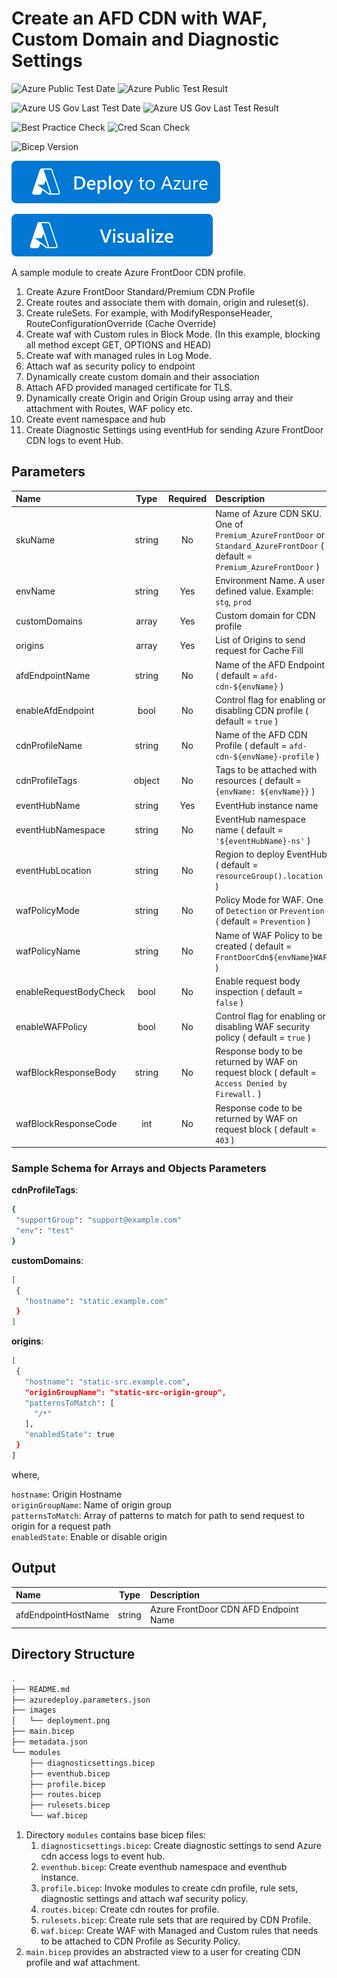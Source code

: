 # Create an AFD CDN with WAF, Custom Domain and Diagnostic Settings

![Azure Public Test Date](https://azurequickstartsservice.blob.core.windows.net/badges/modules/microsoft.cdn/azure-frontdoor-cdn-profile/1.0/PublicLastTestDate.svg)
![Azure Public Test Result](https://azurequickstartsservice.blob.core.windows.net/badges/modules/microsoft.cdn/azure-frontdoor-cdn-profile/1.0/PublicDeployment.svg)

![Azure US Gov Last Test Date](https://azurequickstartsservice.blob.core.windows.net/badges/modules/microsoft.cdn/azure-frontdoor-cdn-profile/1.0/FairfaxLastTestDate.svg)
![Azure US Gov Last Test Result](https://azurequickstartsservice.blob.core.windows.net/badges/modules/microsoft.cdn/azure-frontdoor-cdn-profile/1.0/FairfaxDeployment.svg)

![Best Practice Check](https://azurequickstartsservice.blob.core.windows.net/badges/modules/microsoft.cdn/azure-frontdoor-cdn-profile/1.0/BestPracticeResult.svg)
![Cred Scan Check](https://azurequickstartsservice.blob.core.windows.net/badges/modules/microsoft.cdn/azure-frontdoor-cdn-profile/1.0/CredScanResult.svg)

![Bicep Version](https://azurequickstartsservice.blob.core.windows.net/badges/modules/microsoft.cdn/azure-frontdoor-cdn-profile/1.0/BicepVersion.svg)

[![Deploy To Azure](https://raw.githubusercontent.com/Azure/azure-quickstart-templates/master/1-CONTRIBUTION-GUIDE/images/deploytoazure.svg?sanitize=true)](https://portal.azure.com/#create/Microsoft.Template/uri/https%3A%2F%2Fraw.githubusercontent.com%2FAzure%2Fazure-quickstart-templates%2Fmaster%2Fmodules%2Fmicrosoft.cdn%2Fazure-frontdoor-cdn-profile%2F1.0%2Fazuredeploy.json)

[![Visualize](https://raw.githubusercontent.com/Azure/azure-quickstart-templates/master/1-CONTRIBUTION-GUIDE/images/visualizebutton.svg?sanitize=true)](http://armviz.io/#/?load=https%3A%2F%2Fraw.githubusercontent.com%2FAzure%2Fazure-quickstart-templates%2Fmaster%2Fmodules%2Fmicrosoft.cdn%2Fazure-frontdoor-cdn-profile%2F1.0%2Fazuredeploy.json)   

A sample module to create Azure FrontDoor CDN profile. 

1. Create Azure FrontDoor Standard/Premium CDN Profile
2. Create routes and associate them with domain, origin and ruleset(s).
3. Create ruleSets. For example, with ModifyResponseHeader, RouteConfigurationOverride (Cache Override)
4. Create waf with Custom rules in Block Mode. (In this example, blocking all method except GET, OPTIONS and HEAD)
5. Create waf with managed rules in Log Mode.
6. Attach waf as security policy to endpoint
7. Dynamically create custom domain and their association
8. Attach AFD provided managed certificate for TLS. 
9. Dynamically create Origin and Origin Group using array and their attachment with Routes, WAF policy etc.
10. Create event namespace and hub
11. Create Diagnostic Settings using eventHub for sending Azure FrontDoor CDN logs to event Hub.

## Parameters


| Name | Type | Required | Description |
| :------------- | :----------: | :----------: | :------------- |
| skuName | string | No | Name of Azure CDN SKU. One of `Premium_AzureFrontDoor` or `Standard_AzureFrontDoor` ( default = `Premium_AzureFrontDoor` ) |
| envName | string | Yes | Environment Name. A user defined value. Example: `stg`, `prod` |
| customDomains | array | Yes | Custom domain for CDN profile |
| origins | array | Yes | List of Origins to send request for Cache Fill |
| afdEndpointName | string | No | Name of the AFD Endpoint ( default = `afd-cdn-${envName}` ) |
| enableAfdEndpoint | bool | No | Control flag for enabling or disabling CDN profile ( default = `true` ) |
| cdnProfileName | string | No | Name of the AFD CDN Profile ( default = `afd-cdn-${envName}-profile` ) |
| cdnProfileTags | object | No | Tags to be attached with resources ( default = `{envName: ${envName}}` ) |
| eventHubName | string | Yes | EventHub instance name |
| eventHubNamespace | string | No | EventHub namespace name ( default = `'${eventHubName}-ns'` ) |
| eventHubLocation | string | No | Region to deploy EventHub ( default = `resourceGroup().location` ) |
| wafPolicyMode | string | No | Policy Mode for WAF. One of `Detection` or `Prevention` ( default = `Prevention` ) |
| wafPolicyName | string | No | Name of WAF Policy to be created ( default = `FrontDoorCdn${envName}WAF` ) |
| enableRequestBodyCheck | bool | No | Enable request body inspection ( default = `false` ) |
| enableWAFPolicy | bool | No | Control flag for enabling or disabling WAF security policy ( default = `true` ) |
| wafBlockResponseBody | string | No | Response body to be returned by WAF on request block ( default = `Access Denied by Firewall.` ) |
| wafBlockResponseCode | int | No | Response code to be returned by WAF on request block ( default = `403` ) |


### Sample Schema for Arrays and Objects Parameters

**cdnProfileTags**:

```bash
{
 "supportGroup": "support@example.com"
 "env": "test"
}
```

**customDomains**:

```bash
[
 {
   "hostname": "static.example.com"
 }
]
```

**origins**:

```bash
[
 {
   "hostname": "static-src.example.com",
   "originGroupName": "static-src-origin-group",
   "patternsToMatch": [
     "/*"
   ],
   "enabledState": true
 } 
]
```

where, 

`hostname`: Origin Hostname  
`originGroupName`: Name of origin group  
`patternsToMatch`: Array of patterns to match for path to send request to origin for a request path  
`enabledState`: Enable or disable origin  

## Output

| Name | Type | Description |
| :------------- | :----------: | :------------- |
| afdEndpointHostName | string | Azure FrontDoor CDN AFD Endpoint Name |


## Directory Structure

```bash
.
├── README.md
├── azuredeploy.parameters.json
├── images
│   └── deployment.png
├── main.bicep
├── metadata.json
└── modules
    ├── diagnosticsettings.bicep
    ├── eventhub.bicep
    ├── profile.bicep
    ├── routes.bicep
    ├── rulesets.bicep
    └── waf.bicep
```

1. Directory `modules` contains base bicep files:
   1. `diagnosticsettings.bicep`: Create diagnostic settings to send Azure cdn access logs to event hub.
   2. `eventhub.bicep`: Create eventhub namespace and eventhub instance.
   3. `profile.bicep`: Invoke modules to create cdn profile, rule sets, diagnostic settings and attach waf security policy.
   4. `routes.bicep`: Create cdn routes for profile.
   5. `rulesets.bicep`: Create rule sets that are required by CDN Profile.
   6. `waf.bicep`: Create WAF with Managed and Custom rules that needs to be attached to CDN Profile as Security Policy.
3. `main.bicep` provides an abstracted view to a user for creating CDN profile and waf attachment.
